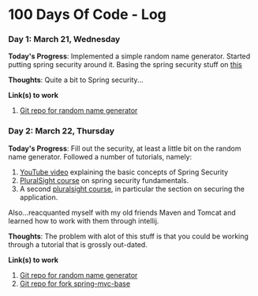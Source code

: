 # 100 Days Of Code - Log

### Day 1: March 21, Wednesday

**Today's Progress**: Implemented a simple random name generator. Started putting spring security around it. Basing the spring security stuff on [this](http://www.baeldung.com/securing-a-restful-web-service-with-spring-security)

**Thoughts**: Quite a bit to Spring security...

**Link(s) to work**
1. [Git repo for random name generator](https://github.com/bcraig83/random-name-generator)



### Day 2: March 22, Thursday

**Today's Progress**: Fill out the security, at least a little bit on the random name generator. Followed a number of tutorials, namely:

1. [YouTube video](https://www.youtube.com/watch?v=3s2lSD50-JI) explaining the basic concepts of Spring Security
2. [PluralSight course](https://www.pluralsight.com/courses/spring-security-fundamentals) on spring security fundamentals.
3. A second [pluralsight course](https://app.pluralsight.com/library/courses/build-web-app-spring-mvc-hibernate-bootstrap-rest-service/table-of-contents), in particular the section on securing the application. 

Also...reacquanted myself with my old friends Maven and Tomcat and learned how to work with them through intellij.

**Thoughts**: The problem with alot of this stuff is that you could be working through a tutorial that is grossly out-dated.

**Link(s) to work**
1. [Git repo for random name generator](https://github.com/bcraig83/random-name-generator)
2. [Git repo for fork spring-mvc-base](https://github.com/bcraig83/spring_mvc_base)
